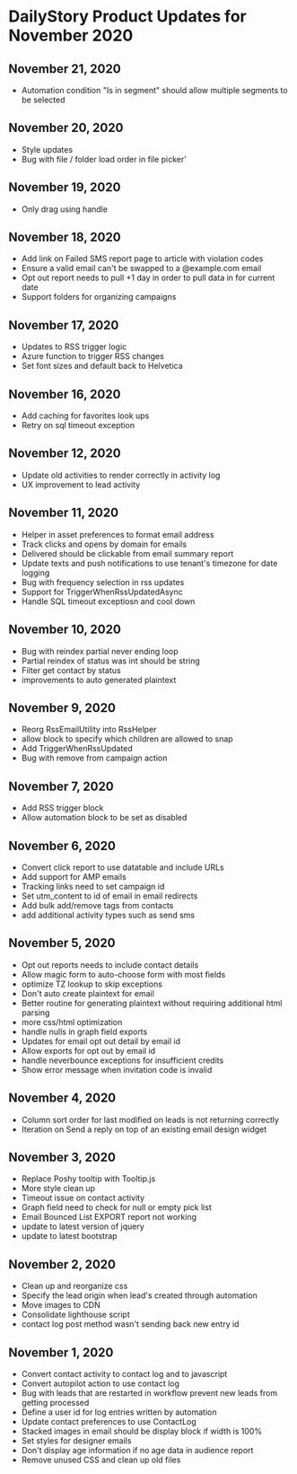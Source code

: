 # DailyStory Product Updates for November 2020
## November 21, 2020
* Automation condition "Is in segment" should allow multiple segments to be selected

## November 20, 2020
* Style updates
* Bug with file / folder load order in file picker'

## November 19, 2020
* Only drag using handle

## November 18, 2020
* Add link on Failed SMS report page to article with violation codes
* Ensure a valid email can't be swapped to a @example.com email
* Opt out report needs to pull +1 day in order to pull data in for current date
* Support folders for organizing campaigns

## November 17, 2020
* Updates to RSS trigger logic
* Azure function to trigger RSS changes
* Set font sizes and default back to Helvetica

## November 16, 2020
* Add caching for favorites look ups
* Retry on sql timeout exception

## November 12, 2020
* Update old activities to render correctly in activity log
* UX improvement to lead activity

## November 11, 2020
* Helper in asset preferences to format email address
* Track clicks and opens by domain for emails
* Delivered should be clickable from email summary report
* Update texts and push notifications to use tenant's timezone for date logging
* Bug with frequency selection in rss updates
* Support for TriggerWhenRssUpdatedAsync
* Handle SQL timeout exceptiosn and cool down

## November 10, 2020
* Bug with reindex partial never ending loop
* Partial reindex of status was int should be string
* Filter get contact by status
* improvements to auto generated plaintext

## November 9, 2020
* Reorg RssEmailUtility into RssHelper
* allow block to specify which children are allowed to snap
* Add TriggerWhenRssUpdated
* Bug with remove from campaign action

## November 7, 2020
* Add RSS trigger block
* Allow automation block to be set as disabled

## November 6, 2020
* Convert click report to use datatable and include URLs
* Add support for AMP emails
* Tracking links need to set campaign id
* Set utm_content to id of email in email redirects
* Add bulk add/remove tags from contacts
* add additional activity types such as send sms

## November 5, 2020
* Opt out reports needs to include contact details
* Allow magic form to auto-choose form with most fields
* optimize TZ lookup to skip exceptions
* Don't auto create plaintext for email
* Better routine for generating plaintext without requiring additional html parsing
* more css/html optimization
* handle nulls in graph field exports
* Updates for email opt out detail by email id
* Allow exports for opt out by email id
* handle neverbounce exceptions for insufficient credits
* Show error message when invitation code is invalid

## November 4, 2020
* Column sort order for last modified on leads is not returning correctly
* Iteration on Send a reply on top of an existing email design widget

## November 3, 2020
* Replace Poshy tooltip with Tooltip.js
* More style clean up
* Timeout issue on contact activity
* Graph field need to check for null or empty pick list
* Email Bounced List EXPORT report not working
* update to latest version of jquery
* update to latest bootstrap

## November 2, 2020
* Clean up and reorganize css
* Specify the lead origin when lead's created through automation
* Move images to CDN
* Consolidate lighthouse script
* contact log post method wasn't sending back new entry id

## November 1, 2020
* Convert contact activity to contact log and to javascript
* Convert autopilot action to use contact log
* Bug with leads that are restarted in workflow prevent new leads from getting processed
* Define a user id for log entries written by automation
* Update contact preferences to use ContactLog
* Stacked images in email should be display block if width is 100%
* Set styles for designer emails
* Don't display age information if no age data in audience report
* Remove unused CSS and clean up old files
